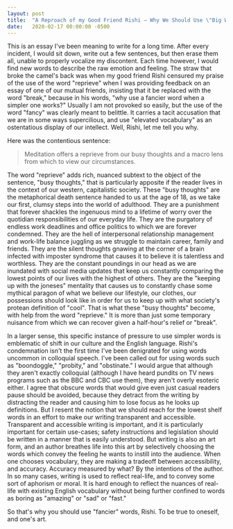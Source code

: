 ```yaml
---
layout: post
title:  "A Reproach of my Good Friend Rishi — Why We Should Use \"Big Words\""
date:   2020-02-17 00:00:00 -0500
---
```


This is an essay I've been meaning to write for a long time. After every incident, I would sit down, write out a few sentences, but then erase them all, unable to properly vocalize my discontent. Each time however, I would find new words to describe the raw emotion and feeling. The straw that broke the camel's back was when my good friend Rishi censured my praise of the use of the word "reprieve" when I was providing feedback on an essay of one of our mutual friends, insisting that it be replaced with the word "break," because in his words, "why use a fancier word when a simpler one works?" Usually I am not provoked so easily, but the use of the word "fancy" was clearly meant to belittle. It carries a tacit accusation that we are in some ways supercilious, and use "elevated vocabulary" as an ostentatious display of our intellect. Well, Rishi, let me tell you why.

Here was the contentious sentence:

> Meditation offers a reprieve from our busy thoughts and a macro lens from which to view our circumstances.

The word "reprieve" adds rich, nuanced subtext to the object of the sentence, "busy thoughts," that is particularly apposite if the reader lives in the context of our western, capitalistic society. These "busy thoughts" are the metaphorical death sentence handed to us at the age of 18, as we take our first, clumsy steps into the world of adulthood. They are a punishment that forever shackles the ingenuous mind to a lifetime of worry over the quotidian responsibilities of our everyday life. They are the purgatory of endless work deadlines and office politics to which we are forever condemned. They are the hell of interpersonal relationship management and work-life balance juggling as we struggle to maintain career, family and friends. They are the silent thoughts gnawing at the corner of a brain infected with imposter syndrome that causes it to believe it is talentless and worthless. They are the constant poundings in our head as we are inundated with social media updates that keep us constantly comparing the lowest points of our lives with the highest of others. They are the "keeping up with the joneses" mentality that causes us to constantly chase some mythical paragon of what we believe our lifestyle, our clothes, our possessions should look like in order for us to keep up with what society's protean definition of "cool". That is what these "busy thoughts" become, with help from the word "reprieve." It is more than just some temporary nuisance from which we can recover given a half-hour's relief or "break".

In a larger sense, this specific instance of pressure to use simpler words is emblematic of shift in our culture and the English language. Rishi's condemnation isn't the first time I've been denigrated for using words uncommon in colloquial speech. I've been called out for using words such as "boondoggle," "probity," and "obstinate." I would argue that although they aren't exactly colloquial (although I have heard pundits on TV news programs such as the BBC and CBC use them), they aren't overly esoteric either. I agree that obscure words that would give even just casual readers pause should be avoided, because they detract from the writing by distracting the reader and causing him to lose focus as he looks up definitions. But I resent the notion that we should reach for the lowest shelf words in an effort to make our writing transparent and accessible. Transparent and accessible writing is important, and it is particularly important for certain use-cases; safety instructions and legislation should be written in a manner that is easily understood. But writing is also an art form, and an author breathes life into this art by selectively choosing the words which convey the feeling he wants to instill into the audience. When one chooses vocabulary, they are making a tradeoff between accessibility, and accuracy. Accuracy measured by what? By the intentions of the author. In so many cases, writing is used to reflect real-life, and to convey some sort of aphorism or moral. It is hard enough to reflect the nuances of real-life with existing English vocabulary without being further confined to words as boring as "amazing" or "sad" or "fast."

So that's why you should use "fancier" words, Rishi. To be true to oneself, and one's art.
